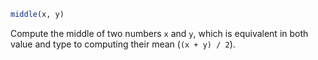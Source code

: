 ```julia
middle(x, y)
```

Compute the middle of two numbers `x` and `y`, which is equivalent in both value and type to computing their mean (`(x + y) / 2`).

